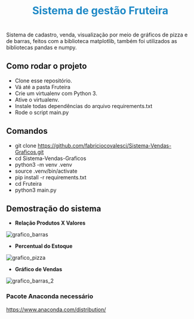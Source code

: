
<div align="center">
  <h1 style="color:#1F89C6;padding:20px;">Sistema de gestão Fruteira</h1> 
</div>

 Sistema de cadastro, venda, visualização por meio de gráficos de pizza e de barras, feitos com a biblioteca matplotlib, também foi utilizados as bibliotecas pandas e numpy.
 
## Como rodar o projeto
* Clone esse repositório.
* Vá até a pasta Fruteira
* Crie um virtualenv com Python 3.
* Ative o virtualenv.
* Instale todas dependências do arquivo requirements.txt
* Rode o script main.py

## Comandos
* git clone https://github.com/fabriciocovalesci/Sistema-Vendas-Graficos.git
* cd Sistema-Vendas-Graficos
* python3 -m venv .venv
* source .venv/bin/activate
* pip install -r requirements.txt
* cd Fruteira
* python3 main.py


## Demostração do sistema

* **Relação Produtos X Valores**

![grafico_barras](https://user-images.githubusercontent.com/40548641/83092898-b9ad1500-a074-11ea-94fb-9a3441d6d113.png)


* **Percentual do Estoque**

![grafico_pizza](https://user-images.githubusercontent.com/40548641/83092895-b6198e00-a074-11ea-9196-c3bd64693196.png)


* **Gráfico de Vendas**

![grafico_barras_2](https://user-images.githubusercontent.com/40548641/83092904-bd409c00-a074-11ea-8f6e-c973591b93fb.png)


### Pacote Anaconda necessário
https://www.anaconda.com/distribution/

